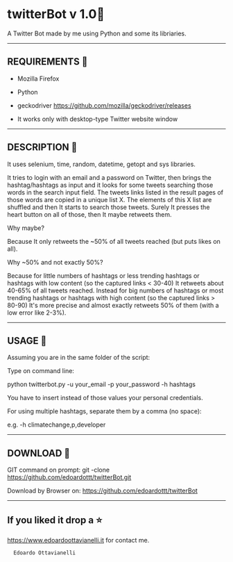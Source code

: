 # twitterBot v 1.0🤖
A Twitter Bot made by me using Python and some its libriaries.

------------------------------------------------------------
REQUIREMENTS 📣
-----------------------------------------------------

- Mozilla Firefox

- Python 

- geckodriver https://github.com/mozilla/geckodriver/releases

- It works only with desktop-type Twitter website window

-------------------------------------------------
DESCRIPTION 🔦
-------------------------------------------------

It uses selenium, time, random, datetime, getopt and sys libraries.

It tries to login with an email and a password on Twitter, then brings the hashtag/hashtags as input and  it looks for
some tweets searching those words in the search input field.
The tweets links listed in the result pages of those words are copied in a unique list X.
The elements of this X list are shuffled and then It starts to search those tweets.
Surely It presses the heart button on all of those, then It maybe retweets them.

Why maybe?

Because It only retweets the ~50% of all tweets reached (but puts likes on all).

Why ~50% and not exactly 50%?

Because for little numbers of hashtags or less trending hashtags or hashtags with low content (so the captured links < 30-40) It retweets about 40-65% of all tweets reached.
Instead for big numbers of hashtags or most trending hashtags or hashtags with high content (so the captured links > 80-90) It's more precise and almost exactly retweets 50% of them (with a low error like 2-3%).

-------------------------------------------------
USAGE 🚀
-------------------------------------------------

Assuming you are in the same folder of the script:

Type on command line:

python twitterbot.py -u your_email -p your_password -h hashtags

You have to insert instead of those values your personal credentials.

For using multiple hashtags, separate them by a comma (no space):

e.g. -h climatechange,p,developer

-------------------------------------------------
DOWNLOAD 📡
-------------------------------------------------

GIT command on prompt: git -clone https://github.com/edoardottt/twitterBot.git

Download by Browser on: https://github.com/edoardottt/twitterBot

--------------------------
If you liked it drop a :star:
--------------------------

https://www.edoardoottavianelli.it for contact me.


      Edoardo Ottavianelli
